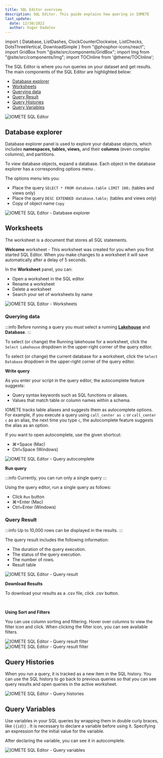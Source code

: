 ```yaml
---
title: SQL Editor overview
description: SQL Editor. This guide explains how quering in IOMETE
last_update:
  date: 12/30/2022
  author: Vugar Dadalov
---
```


import { Database, ListDashes, ClockCounterClockwise, ListChecks, DotsThreeVertical, DownloadSimple } from "@phosphor-icons/react";
import GridBox from "@site/src/components/GridBox";
import Img from "@site/src/components/Img";
import TOCInline from '@theme/TOCInline';

<GridBox>


<div>
  <p>The SQL Editor is where you run queries on your dataset and get results. The main components of the SQL Editor are highlighted below:</p>
  
  <ul>
    <li><a href="#database-explorer">Database explorer</a></li>
    <li><a href="#worksheets">Worksheets</a></li>
    <li><a href="#querying-data">Querying data</a></li>
    <li><a href="#query-result">Query Result</a></li>
    <li><a href="#query-histories">Query Histories</a></li>
    <li><a href="#query-variables">Query Variables</a></li>
  </ul>
</div>

<Img src="/img/user-guide/sql-editor/sql-editor.png" alt="IOMETE SQL Editor"/>

</GridBox>

## Database explorer

Database explorer panel is used to explore your database objects, which includes **namespaces, tables, views,** and their **columns** (even complex columns), and partitions.

To view database objects, expand a database. Each object in the database explorer has a corresponding options menu <DotsThreeVertical size={16} weight="bold"/> .

The options menu lets you:

- Place the query `SELECT * FROM database.table LIMIT 100;` (tables and views only)
- Place the query `DESC EXTENDED database.table;` (tables and views only)
- Copy of object name `Copy`

<Img src="/img/user-guide/sql-editor/explorer-context-menu.png" alt="IOMETE SQL Editor - Database explorer" maxWidth="700px"/>

## Worksheets

The worksheet is a document that stores all SQL statements.

**Welcome** worksheet - This worksheet was created for you when you first started SQL Editor.
When you make changes to a worksheet it will save automatically after a delay of 5 seconds.

In the **Worksheet** panel, you can:

- Open a worksheet in the SQL editor
- Rename a worksheet
- Delete a worksheet
- Search your set of worksheets by name

<Img src="/img/user-guide/sql-editor/sql-editor-worksheets.png" alt="IOMETE SQL Editor - Worksheets" maxWidth="700px"/>

### Querying data

:::info
Before running a query you must select a running **[Lakehouse](https://iomete.com/docs/user-guide/virtual-lakehouses)** and **Database**.
:::

To select (or change) the Running lakehouse for a worksheet, click the `Select Lakehouse` dropdown in the upper-right corner of the query editor.

To select (or change) the current database for a worksheet, click the `Select Database` dropdown in the upper-right corner of the query editor.

**Write query**

As you enter your script in the query editor, the autocomplete feature suggests:

- Query syntax keywords such as SQL functions or aliases.
- Values that match table or column names within a schema.

IOMETE tracks table aliases and suggests them as autocomplete options. For example, if you execute a query using `call_center as c` or `call_center c` as an alias, the next time you type `c`, the autocomplete feature suggests the alias as an option.

If you want to open autocomplete, use the given shortcut:

- ⌘+Space (Mac)
- Ctrl+Space (Windows)

<Img src="/img/user-guide/sql-editor/sql-editor-autocomplete.png" alt="IOMETE SQL Editor - Query autocomplete"/>

**Run query**

:::info
Currently, you can run only a single query
:::

Using the query editor, run a single query as follows:

- Click `Run` button
- ⌘+Enter (Mac)
- Ctrl+Enter (Windows)

### Query Result

:::info
Up to 10,000 rows can be displayed in the results.
:::

The query result includes the following information:

- The duration of the query execution.
- The status of the query execution.
- The number of rows.
- Result table

<Img src="/img/user-guide/sql-editor/sql-editor-query-result.png" alt="IOMETE SQL Editor - Query result"/>

<br/>

**Download Results**

To download your results as a .csv file, click <span className="inline-button"><DownloadSimple size={16}/>.csv</span> button.

<br/>

**Using Sort and Filters**

You can use column sorting and filtering. Hover over columns to view the filter icon and click.
When clicking the filter icon, you can see available filters.

<Img src="/img/user-guide/sql-editor/sql-editor-result-filter.png" maxWidth="360px" alt="IOMETE SQL Editor - Query result filter"/>

<Img src="/img/user-guide/sql-editor/sql-editor-result-filter-contains.png" alt="IOMETE SQL Editor - Query result filter"/>

## Query Histories

When you run a query, it is tracked as a new item in the SQL history. You can use the SQL history to go back to previous queries so that you can see query results and open queries in the active worksheet.

<Img src="/img/user-guide/sql-editor/sql-editor-history.png" alt="IOMETE SQL Editor - Query histories"/>

## Query Variables

Use variables in your SQL queries by wrapping them in double curly braces, like `{{id}}` .
It is necessary to declare a variable before using it. Specifying an expression for the initial value for the variable.

After declaring the variable, you can see it in autocomplete.

<Img src="/img/user-guide/sql-editor/sql-editor-query-variable.png" alt="IOMETE SQL Editor - Query variables"/>

<!-- You can switch between realms by clicking the realm name in the menu.

The master realm
Edit this section
Report an issue
In the Admin Console, two types of realms exist: -->
